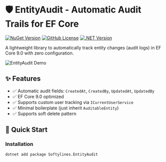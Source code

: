 # 🛡️ EntityAudit - Automatic Audit Trails for EF Core

[![NuGet Version](https://img.shields.io/nuget/v/Softylines.EntityAudit?color=blue&logo=nuget)](https://www.nuget.org/packages/Softylines.EntityAudit)
[![GitHub License](https://img.shields.io/github/license/fadiroot/EntityAudit)](LICENSE)
[![.NET Version](https://img.shields.io/badge/.NET-9.0-purple.svg)](https://dotnet.microsoft.com)

A lightweight library to automatically track entity changes (audit logs) in EF Core 9.0 with zero configuration.

![EntityAudit Demo](https://via.placeholder.com/800x400?text=Demo+Screenshot+Here) <!-- Replace with actual screenshot -->

## ✨ Features

- ✅ Automatic audit fields: `CreatedAt`, `CreatedBy`, `UpdatedAt`, `UpdatedBy`
- ✅ EF Core 9.0 optimized
- ✅ Supports custom user tracking via `ICurrentUserService`
- ✅ Minimal boilerplate (just inherit `AuditableEntity`)
- ✅ Supports soft delete pattern

## 🚀 Quick Start

### Installation
```bash
dotnet add package Softylines.EntityAudit
